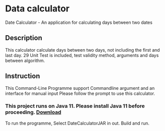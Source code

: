 # Data calculator
Date Calculator - An application for calculating days between two dates

## Description
This calculator calculate days between two days, not including the first and last day.
29 Unit Test is included, test validity method, arguments and days between algorithm.

## Instruction
This Command-Line Programme support Commandline argument and an interface for manual input
Please follow the prompt to use this calculator.

### This project runs on Java 11. Please install Java 11 before proceeding. [Download](https://www.oracle.com/technetwork/java/javase/downloads/jdk11-downloads-5066655.html)
To run the programme, Select DateCalculatorJAR in out. Build and run.

